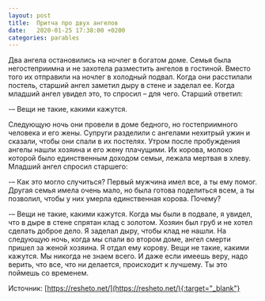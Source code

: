 ```yaml
---
layout: post
title:  Притча про двух ангелов
date:   2020-01-25 17:38:00 +0200
categories: parables
---
```

Два ангела остановились на ночлег в богатом доме. Семья была негостеприимна и не захотела разместить ангелов в гостиной. Вместо того их отправили на ночлег в холодный подвал. Когда они расстилали постель, старший ангел заметил дыру в стене и заделал ее. Когда младший ангел увидел это, то спросил – для чего. Старший ответил:

-– Вещи не такие, какими кажутся.

Следующую ночь они провели в доме бедного, но гостеприимного человека и его жены. Супруги разделили с ангелами нехитрый ужин и сказали, чтобы они спали в их постелях. Утром после пробуждения ангелы нашли хозяина и его жену плачущими. Их корова, молоко которой было единственным доходом семьи, лежала мертвая в хлеву. Младший ангел спросил старшего:

-– Как это могло случиться? Первый мужчина имел все, а ты ему помог. Другая семья имела очень мало, но была готова поделиться всем, а ты позволил, чтобы у них умерла единственная корова. Почему?

-– Вещи не такие, какими кажутся. Когда мы были в подвале, я увидел, что в дыре в стене спрятан клад с золотом. Хозяин был груб и не хотел сделать доброе дело. Я заделал дыру, чтобы клад не нашли. На следующую ночь, когда мы спали во втором доме, ангел смерти пришел за женой хозяина. Я отдал ему корову. Вещи не такие, какими кажутся. Мы никогда не знаем всего. И даже если имеешь веру, надо верить, что все, что ни делается, происходит к лучшему. Ты это поймешь со временем.

Источник: [https://resheto.net/](https://resheto.net/){:target="_blank"}